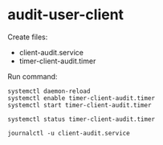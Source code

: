 # audit-user-client

Create files:
- client-audit.service  
- timer-client-audit.timer 
 

Run command:
```
systemctl daemon-reload
systemctl enable timer-client-audit.timer
systemctl start timer-client-audit.timer

systemctl status timer-client-audit.timer

journalctl -u client-audit.service

```
